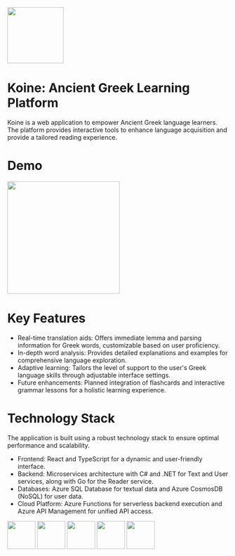 <img src="https://raw.githubusercontent.com/Dylan-Howard/Greak-Learning-App/main/GreekLearningApp-Illustrations/Logo/koine-logo.svg" height=128 />

# Koine: Ancient Greek Learning Platform
Koine is a web application to empower Ancient Greek language learners. The platform provides interactive tools to enhance language acquisition and provide a tailored reading experience.

# Demo
<img src="https://raw.githubusercontent.com/Dylan-Howard/Greak-Learning-App/main/GreekLearningApp-Illustrations/koine-demo.gif" height=256 />

# Key Features
* Real-time translation aids: Offers immediate lemma and parsing information for Greek words, customizable based on user proficiency.
* In-depth word analysis: Provides detailed explanations and examples for comprehensive language exploration.
* Adaptive learning: Tailors the level of support to the user's Greek language skills through adjustable interface settings.
* Future enhancements: Planned integration of flashcards and interactive grammar lessons for a holistic learning experience.

# Technology Stack
The application is built using a robust technology stack to ensure optimal performance and scalability.
* Frontend: React and TypeScript for a dynamic and user-friendly interface.
* Backend: Microservices architecture with C# and .NET for Text and User services, along with Go for the Reader service.
* Databases: Azure SQL Database for textual data and Azure CosmosDB (NoSQL) for user data.
* Cloud Platform: Azure Functions for serverless backend execution and Azure API Management for unified API access.

<div>
  <img src="https://raw.githubusercontent.com/Dylan-Howard/Greak-Learning-App/main/GreekLearningApp-Illustrations/icon-react.svg" height=64 />
  <img src="https://raw.githubusercontent.com/Dylan-Howard/Greak-Learning-App/main/GreekLearningApp-Illustrations/icon-csharp.svg" height=64 />
  <img src="https://raw.githubusercontent.com/Dylan-Howard/Greak-Learning-App/main/GreekLearningApp-Illustrations/icon-dotnet.svg" height=64 />
  <img src="https://raw.githubusercontent.com/Dylan-Howard/Greak-Learning-App/main/GreekLearningApp-Illustrations/icon-golang.svg" height=64 />
  <img src="https://raw.githubusercontent.com/Dylan-Howard/Greak-Learning-App/main/GreekLearningApp-Illustrations/icon-azure.svg" height=64 />
</div>
